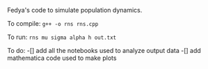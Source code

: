 Fedya's code to simulate population dynamics. 

To compile: `g++ -o rns rns.cpp`

To run: `rns mu sigma alpha h out.txt`

To do:
-[] add all the notebooks used to analyze output data
-[] add mathematica code used to make plots
